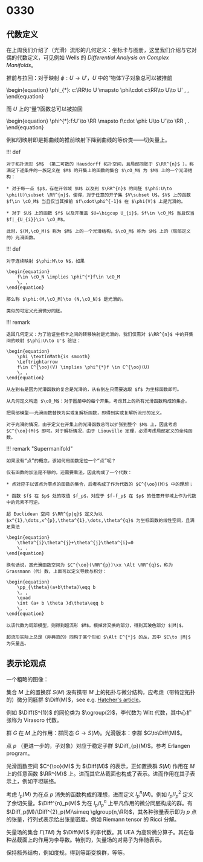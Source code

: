 # 0330


## 代数定义

在上周我们介绍了（光滑）流形的几何定义：坐标卡与图册，这里我们介绍与它对偶的代数定义，可见例如 Wells 的 *Differential Analysis on Complex Manifolds*。

推前与拉回：对于映射 $\phi:U\to U'$，$U$ 中的“物体”/子对象总可以被推前

\begin{equation}
    \phi_{*}: c:\RR\to U \mapsto \phi\cdot c:\RR\to U\to U'
    \, ,
\end{equation}

而 $U$ 上的“量”/函数总可以被拉回

\begin{equation}
    \phi^{*}:f:U'\to \RR \mapsto f\cdot \phi: U\to U'\to \RR
    \, .
\end{equation}

例如切映射即是把曲线的推前映射下降到曲线的等价类——切矢量上。

!!! def

    对于拓扑流形 $M$ （第二可数的 Hausdorff 拓扑空间，且局部同胚于 $\RR^{n}$ ），称满足下述条件的一族定义在 $M$ 的开集上的函数的集合 $\cO_M$ 为 $M$ 上的一个光滑结构：

    * 对于每一点 $p$，存在开邻域 $U$ 以及到 $\RR^{n}$ 的同胚 $\phi:U\to \phi(U)\subset \RR^{n}$，使得，对于任意的开子集 $V\subset U$，$V$ 上的函数 $f\in \cO_M$ 当且仅当其推前 $f\cdot\phi^{-1}$ 在 $\phi(V)$ 上是光滑的。

    * 对于 $U$ 上的函数 $f$ 以及开覆盖 $U=\bigcup U_{i}$，$f\in \cO_M$ 当且仅当 $f|_{U_{i}}\in \cO_M$。

    此时，$(M,\cO_M)$ 称为 $M$ 上的一个光滑结构，$\cO_M$ 称为 $M$ 上的（局部定义的）光滑函数。

!!! def

    对于连续映射 $\phi:M\to N$，如果

    \begin{equation}
        f\in \cO_N \implies \phi^{*}f\in \cO_M
        \, ,
    \end{equation}

    那么称 $\phi:(M,\cO_M)\to (N,\cO_N)$ 是光滑的。

    类似的可定义光滑微分同胚。

!!! remark

    退回几何定义：为了验证坐标卡之间的转移映射是光滑的，我们仅需对 $\RR^{n}$ 中的开集间的映射 $\phi:U\to U'$ 验证：

    \begin{equation}
        \phi \textInMath{is smooth}
        \Leftrightarrow
        f\in C^{\oo}(V) \implies \phi^{*}f \in C^{\oo}(U)
        \, ,
    \end{equation}

    从左到右是因为光滑函数的复合是光滑的，从右到左只需要选取 $f$ 为坐标函数即可。

    从几何定义构造 $\cO_M$：对于图册中的每个开集，考虑其上的所有光滑函数构成的集合。

    把局部模型——光滑函数替换为实或复解析函数，即得到实或复解析流形的定义。

    对于光滑的情况，由于定义在开集上的光滑函数总可以扩张到整个 $M$ 上，因此考虑 $C^{\oo}(M)$ 即可。对于解析情况，由于 Liouville 定理，必须考虑局部定义的全纯函数。

!!! remark "Supermanifold"

    如果没有“点”的概念，该如何用函数定位一个“点”呢？

    仅有函数的加法是不够的，还需要乘法，因此构成了一个代数：

    * 点对应于以该点为零点的函数的集合，后者构成了作为代数的 $C^{\oo}(M)$ 中的理想；

    * 函数 $f$ 在 $p$ 处的取值 $f_p$，对应于 $f-f_p$ 在 $p$ 的任意开邻域上作为代数中的元素不可逆。

    超 Euclidean 空间 $\RR^{p|q}$ 定义为以 $x^{1},\dots,x^{p},\theta^{1},\dots,\theta^{q}$ 为坐标函数的线性空间，且满足乘法

    \begin{equation}
        \theta^{i}\theta^{j}+\theta^{j}\theta^{i}=0
        \, .
    \end{equation}

    换句话说，其光滑函数空间为 $C^{\oo}(\RR^{p})\xx \Alt \RR^{q}$，称为 Grassmann（代）数，上面可以定义导数与积分：

    \begin{equation}
        \pp_{\theta}(a+b\theta)\eqq b
        \, ,
        \quad
        \int (a+ b \theta )d\theta\eqq b
        \, .
    \end{equation}

    以该代数为局部模型，则得到超流形 $M$。模掉非交换的部分，得到其玻色部分 $|M|$。

    超流形实际上总是（非典范的）同构于某个形如 $\Alt E^{*}$ 的丛，其中 $E\to |M|$ 为矢量丛。


## 表示论观点

一个粗略的图像：

集合 $M$ 上的置换群 $S(M)$ 没有携带 $M$ 上的拓扑与微分结构，应考虑（带特定拓扑的）微分同胚群 $\Diff(M)$，see e.g. [Hatcher's article](https://pi.math.cornell.edu/~hatcher/Papers/Diff%28M%292012.pdf)。

例如 $\Diff(S^{1})$ 的同伦类为 $\ogroup(2)$，李代数为 Witt 代数，其中心扩张称为 Virasoro 代数。

群 $G$ 在 $M$ 上的作用：群同态 $G\to S(M)$。光滑版本：李群 $G\to\Diff(M)$。

点 $p$ （更进一步的，子对象）对应于稳定子群 $\Diff_{p}(M)$。参考 Erlangen program。

光滑函数空间 $C^{\oo}(M)$ 为 $\Diff(M)$ 的表示，正如置换群 $S(M)$ 作用在 $M$ 上的任意函数 $\RR^{M}$ 上。进而其它丛截面也构成了表示。进而作用在其子表示上，例如平坦联络。

考虑 $I_p(M)$ 为在点 $p$ 消失的函数构成的理想，进而定义 $I_p^{n}(M)$。例如 $I_p/I^{2}_p$ 定义了余切矢量。$\Diff^{n}_p(M)$ 为在 $I_p/I^{n}_p$ 上平凡作用的微分同胚构成的群。有 $\Diff_p(M)/\Diff^{2}_p(M)\simeq \glgroup(n,\RR)$，其各种张量表示即为 $p$ 点的张量，行列式表示给出张量密度。例如 Riemann tensor 的 Ricci 分解。

矢量场的集合 $\Gamma(TM)$ 为 $\Diff(M)$ 的李代数。其 UEA 为高阶微分算子。其在各种丛截面上的作用为李导数。特别的，矢量场的对易子为伴随表示。

保持额外结构，例如度规，得到等距变换群，等等。